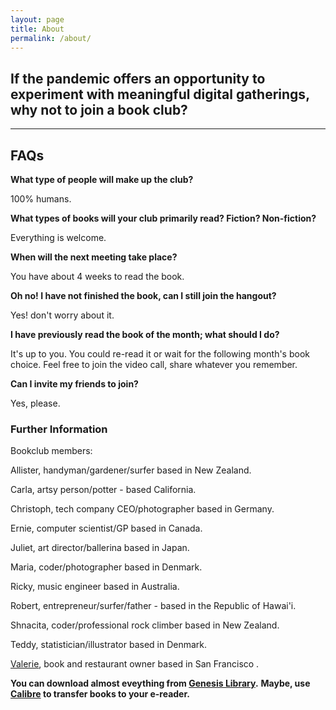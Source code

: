 ```yaml
---
layout: page
title: About
permalink: /about/
---
```


## If the pandemic offers an opportunity to experiment with meaningful digital gatherings, why not to join a book club?

---

## FAQs

**What type of people will make up the club?**

100% humans.

**What types of books will your club primarily read? Fiction? Non-fiction?**

Everything is welcome.

**When will the next meeting take place?**

You have about 4 weeks to read the book. 

**Oh no! I have not finished the book, can I still join the hangout?**

Yes! don't worry about it.

**I have previously read the book of the month; what should I do?**

It's up to you. You could re-read it or wait for the following month's book choice. Feel free to join the video call, share whatever you remember.

**Can I invite my friends to join?**

Yes, please. 


### Further Information

Bookclub members:

Allister, handyman/gardener/surfer based in New Zealand.

Carla, artsy person/potter - based California. 

Christoph, tech company CEO/photographer based in Germany.

Ernie, computer scientist/GP based in Canada.

Juliet, art director/ballerina based in Japan.

Maria, coder/photographer based in Denmark.

Ricky, music engineer based in Australia.

Robert, entrepreneur/surfer/father - based in the Republic of Hawai'i. 

Shnacita, coder/professional rock climber based in New Zealand.

Teddy, statistician/illustrator based in Denmark. 

[Valerie](http://www.valerieluu.com), book  and restaurant owner based in San Francisco . 

**You can download almost eveything from [Genesis Library](http://gen.lib.rus.ec/).**
**Maybe, use [Calibre](https://calibre-ebook.com/) to transfer books to your e-reader.**
